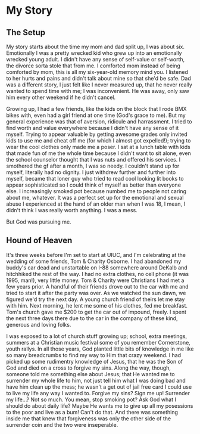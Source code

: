 My Story
========

The Setup
---------
My story starts about the time my mom and dad split up, I was about six. Emotionally I was a pretty wrecked kid who grew up into an emotionally wrecked young adult. I didn't have any sense of self-value or self-worth, the divorce sorta stole that from me. I comforted mom instead of being comforted by mom, this is all my six-year-old memory mind you. I listened to her hurts and pains and didn't talk about mine so that she'd be safe. Dad was a different story, I just felt like I never measured up, that he never really wanted to spend time with me; I was inconvenient. He was away, only saw him every other weekend if he didn't cancel.

Growing up, I had a few friends, like the kids on the block that I rode BMX bikes with, even had a girl friend at one time (God's grace to me). But my general experience was that of aversion, ridicule and harrassment. I tried to find worth and value everywhere because I didn't have any sense of it myself. Trying to appear valuable by getting awesome grades only invited kids to use me and cheat off me (for which I almost got expelled!); trying to wear the cool clothes only made me a poser. I sat at a lunch table with kids that made fun of me the whole time because I didn't want to sit alone, even the school counselor thought that I was nuts and offered his services. I smothered the gf after a month, I was so needy. I couldn't stand up for myself, literally had no dignity. I just withdrew further and further into myself, became that loner guy who tried to read cool looking lit books to appear sophisticated so I could think of myself as better than everyone else. I increasingly smoked pot because numbed me to people not caring about me, whatever. It was a perfect set up for the emotional and sexual abuse I experienced at the hand of an older man when I was 18, I mean, I didn't think I was really worth anything. I was a mess.

But God was pursuing me.

Hound of Heaven
---------------

It's three weeks before I'm set to start at UIUC, and I'm celebrating at the wedding of some friends, Tom & Charity Osborne. I had abandoned my buddy's car dead and unstartable on I-88 somewhere around DeKalb and hitchhiked the rest of the way. I had no extra clothes, no cell phone (it was 1995, man!), very little money. Tom & Charity were Christians I had met a few years prior. A handful of their friends drove out to the car with me and tried to start it after the party was over. As we watched the sun dawn, we figured we'd try the next day. A young church friend of theirs let me stay with him. Next morning, he lent me some of his clothes, fed me breakfast. Tom's church gave me $200 to get the car out of impound, freely. I spent the next three days there due to the car in the company of these kind, generous and loving folks.

I was exposed to a lot of church stuff growing up; school, extra meetings, summers at a Christian music festival some of you remember Cornerstone, youth rallys. In all those years, God planted little bits of knowledge in me like so many breadcrumbs to find my way to Him that crazy weekend. I had picked up some rudimentry knowledge of Jesus, that he was the Son of God and died on a cross to forgive my sins. Along the way, though, someone told me something else about Jesus; that He wanted me to surrender my whole life to him, not just tell him what I was doing bad and have him clean up the mess; he wasn't a get out of jail free card I could use to live my life any way I wanted to. Forgive my sins? Sign me up! Surrender my life...? Not so much. You mean, stop smoking pot? Ask God what I should do about daily life? Maybe He wants me to give up all my posessions to the poor and live as a bum! Can't do that. And there was something inside me that knew that forgiveness was only the other side of the surrender coin and the two were inseperable.


